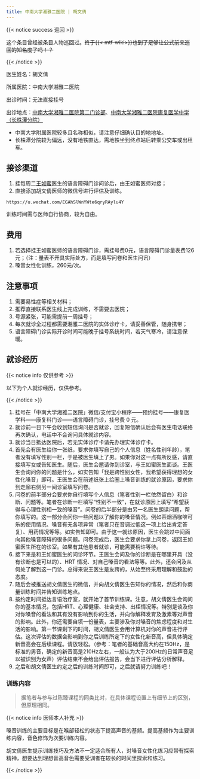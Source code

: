 ```yaml
---
title: 中南大学湘雅二医院 | 胡文倩
---
```


{{< notice success 巡回 >}}

这个条目曾经被条目人物巡回过。~~终于{{< mtf-wiki>}}也到了足够让公式前来巡回的知名度了吗！？~~

<!-- 这段话还有一个意思是，这篇文章被医生本人亲自审订过，修改之前请三思。 -->

{{< /notice >}}

医生姓名：胡文倩

所属医院：中南大学湘雅二医院

出诊时间：无法直接挂号

出诊地点：[中南大学湘雅二医院第二门诊部](https://www.amap.com/place/B0FFL50SUH)、[中南大学湘雅二医院康复医学中学（长株潭分院）](https://www.amap.com/place/B02DB0W7UJ)

- 中南大学附属医院较多且名称相似，请注意仔细确认目的地地址。
- 长株潭分院较为偏远，没有地铁直达，需地铁坐到终点站后转乘公交车或出租车。

## 接诊渠道

1. 挂每周二[王如蜜](https://www.haodf.com/doctor/300906.html)医生的语言障碍门诊问诊后，由王如蜜医师对接；
1. 直接添加胡文倩医师的微信号进行评估及训练。

```qrcode
https://u.wechat.com/EGAhSlWnYWte6qryRAylu4Y
```

训练时间需与医师自行协商，较为自由。

## 费用

1. 若选择挂王如蜜医师的语言障碍门诊，需挂号费0元，语言障碍门诊量表费126元；（注：量表不开具实际处方，而是填写问卷和医生问讯）
1. 嗓音女性化训练，260元/次。

## 注意事项

1. 需要易性症等相关材料；
1. 推荐直接联系医生线上完成训练，不需要去医院；
1. 号源紧张，可能需提前一周挂号；
1. 每次就诊全过程都需要湘雅二医院的实体诊疗卡，请妥善保管，随身携带；
1. 语言障碍门诊实际开诊时间可能晚于挂号系统时间，若天气寒冷，请注意保暖。

## 就诊经历

{{< notice info 仅供参考 >}}

以下为个人就诊经历，仅供参考。

{{< /notice >}}

1. 挂号在「中南大学湘雅二医院」微信/支付宝小程序——预约挂号——康复医学科——康复科门诊——语言障碍门诊，挂号费 0 元。
1. 就诊前一日下午会收到短信询问是否就诊，回复短信确认后会有医生电话联络再次确认，电话中不会询问具体就诊内容。
1. 就诊当日抵达医院后，若无实体诊疗卡请先办理实体诊疗卡。
1. 首先会有医生给你一张纸，要求你填写自己的个人信息（姓名性别年龄），笔者没有填写性别一栏，于是被医生填上了男。如果你对这一点有所反感，请直接填写女或告知医生。随后，医生会邀请你到诊室，与王如蜜医生面谈。王医生会询问你的问题是什么，如实告知「我是跨性别女性，我希望获得理想的女性化嗓音」即可。王医生会在前述纸张上给圈上嗓音训练的就诊原因，要求你到走廊右侧另一间诊室填写问卷。
1. 问卷的前半部分会要求你自行填写个人信息（笔者性别一栏依然留白）和诊断、问题等。笔者在诊断一栏填写“性别不一致”，在就诊原因上填写“希望获得与心理性别相一致的嗓音”。问卷的后半部分是由另一名医生朗读问题，帮你填写的。这一部分会问你一些问题以了解你的嗓音情况。例如茶烟酒咖啡可乐的使用情况、嗓音有无各项异常（笔者只在音调过低这一项上给出肯定答复）、用药情况等等。如实告知即可。由于这一就诊原因，医生会跳过中间面向其他嗓音障碍的很多问题。问卷完成后，医生会要求你拿上问卷，返回王如蜜医生所在的诊室。如果有其他患者就诊，可能需要稍许等待。
1. 接下来是和王如蜜医生的问诊环节。王医生会问及你的诊断是在哪里开具（没有诊断也是可以的）、HRT 情况、对自己嗓音的看法等等。此外，还会问及从何处了解到这一门诊。总得来说王医生是友跨的，从始至终采用理解和鼓励的态度。
1. 随后会被推送胡文倩医生的微信，并向胡文倩医生告知你的情况，然后和你商量训练时间并告知训练地点。
1. 按约定时间抵达言语治疗室，就开始了首节训练课。注意，胡文倩医生会询问你的基本情况，包括HRT、心理健康、社会支持、出柜情况等。特别是谈及你对你嗓音的看法和其有没有影响到你的生活，并向你解释发育及激素等对声音的影响。此外，你还需要自填一份量表，主要涉及你对嗓音的焦虑程度和对生活的影响。第一节课剩下的时间，胡文倩医生会用计算机对你的声音进行评估。这次评估的数据会影响到你之后训练所定下的女性化新音高，但具体确定新音高会在后续课程。请放轻松。（参考：笔者的基础音高大约在150Hz，是标准的男音，确定的新音高是210Hz左右，一般认为大于200Hz的日常声音足以被识别为女声）评估结束不会给出评估报告，会当下进行评估分析解释。
1. 之后和胡文倩医生约定之后的训练时间即可，之后就请努力训练吧！

### 训练内容

> 据笔者与参与过陈臻课程的同类比对，在具体课程设置上有细节上的区别，但原理相同。

{{< notice info 医师本人补充 >}}

嗓音训练的主要目标是在喉部轻松的状态下提高声音的基频。提高基频作为主要训练内容，音色修饰为次要训练内容。

胡文倩医生提示训练技巧及方法不一定适合所有人，对嗓音女性化练习应带有探索精神，想要达到理想音高音色需要受训者在较长的时间里探索和练习。

{{< /notice >}}
